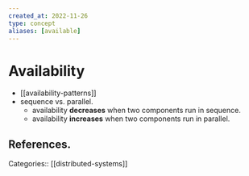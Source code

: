```yaml
---
created_at: 2022-11-26
type: concept
aliases: [available]
---
```


# Availability

- [[availability-patterns]]
- sequence vs. parallel.
	- availability **decreases** when two components run in sequence.
	- availability **increases** when two components run in parallel.

## References.

Categories:: [[distributed-systems]]
